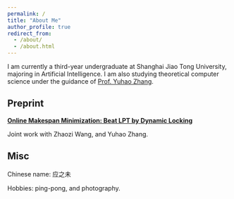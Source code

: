 ```yaml
---
permalink: /
title: "About Me"
author_profile: true
redirect_from: 
  - /about/
  - /about.html
---
```


I am currently a third-year undergraduate at Shanghai Jiao Tong University, majoring in Artificial Intelligence. I am also studying theoretical computer science under the guidance of [Prof. Yuhao Zhang](http://www.zyhwtc.com/).

## Preprint

[**Online Makespan Minimization: Beat LPT by Dynamic Locking**](https://arxiv.org/abs/2311.11195)

Joint work with Zhaozi Wang, and Yuhao Zhang. 

## Misc

Chinese name: 应之未

Hobbies: ping-pong, and photography.
